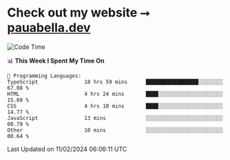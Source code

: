 # Check out my website ⭢ [pauabella.dev](https://pauabella.dev)

<!--START_SECTION:waka-->
![Code Time](http://img.shields.io/badge/Code%20Time-2%2C982%20hrs%2036%20mins-blue)

📊 **This Week I Spent My Time On** 

```text
💬 Programming Languages: 
TypeScript               18 hrs 59 mins      █████████████████░░░░░░░░   67.08 % 
HTML                     4 hrs 24 mins       ████░░░░░░░░░░░░░░░░░░░░░   15.60 % 
CSS                      4 hrs 10 mins       ████░░░░░░░░░░░░░░░░░░░░░   14.77 % 
JavaScript               13 mins             ░░░░░░░░░░░░░░░░░░░░░░░░░   00.79 % 
Other                    10 mins             ░░░░░░░░░░░░░░░░░░░░░░░░░   00.64 % 
```


 Last Updated on 11/02/2024 06:06:11 UTC
<!--END_SECTION:waka-->
